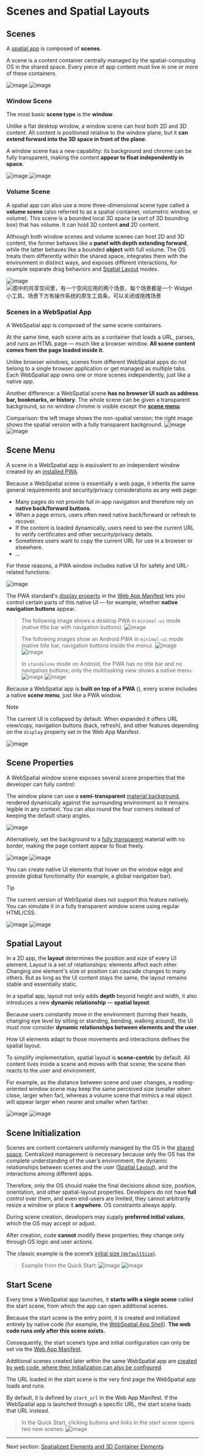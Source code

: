 # Scenes and Spatial Layouts

## Scenes

A [spatial app]() is composed of **scenes**.

A scene is a content container centrally managed by the spatial-computing OS in the shared space. Every piece of app content must live in one or more of these containers.

![image]()
![image]()

### Window Scene

The most basic **scene type** is the **window**.

Unlike a flat desktop window, a window scene can host both 2D and 3D content. All content is positioned relative to the window plane, but it **can extend forward into the 3D space in front of the plane**.

A window scene has a new capability: its background and chrome can be fully transparent, making the content **appear to float independently in space**.

![image]()
![image]()

### Volume Scene

A spatial app can also use a more three-dimensional scene type called a **volume scene** (also referred to as a spatial container, volumetric window, or volume).
This scene is a bounded local 3D space (a sort of 3D bounding box) that has volume. It can hold 3D content **and** 2D content.

Although both window scenes and volume scenes can host 2D and 3D content, the former behaves like a **panel with depth extending forward**, while the latter behaves like a bounded **object** with full volume. The OS treats them differently within the shared space, integrates them with the environment in distinct ways, and exposes different interactions, for example separate drag behaviors and [Spatial Layout]() modes.

![image]()
![图中的共享空间里，有一个空间应用的两个场景，每个场景都是一个 Widget 小工具。场景下方有操作系统的原生工具条，可以关闭或拖拽场景]()

### Scenes in a WebSpatial App

A WebSpatial app is composed of the same scene containers.

At the same time, each scene acts as a container that loads a URL, parses, and runs an HTML page — much like a browser window. **All scene content comes from the page loaded inside it.**

Unlike browser windows, scenes from different WebSpatial apps do not belong to a single browser application or get managed as multiple tabs. Each WebSpatial app owns one or more scenes independently, just like a native app.

Another difference: a WebSpatial scene **has no browser UI such as address bar, bookmarks, or history**. The whole scene can be given a transparent background, so no window chrome is visible except the **[scene menu]()**.

Comparison: the left image shows the non-spatial version; the right image shows the spatial version with a fully transparent background.
![image]()
![image]()

## Scene Menu

A scene in a WebSpatial app is equivalent to an independent window created by an [installed PWA]().

Because a WebSpatial scene is essentially a web page, it inherits the same general requirements and security/privacy considerations as any web page:

- Many pages do not provide full in-app navigation and therefore rely on **native back/forward buttons**.
- When a page errors, users often need native back/forward or refresh to recover.
- If the content is loaded dynamically, users need to see the current URL to verify certificates and other security/privacy details.
- Sometimes users want to copy the current URL for use in a browser or elsewhere.
- …

For these reasons, a PWA window includes native UI for safety and URL-related functions:

![image]()

The PWA standard's [display property]() in the [Web App Manifest]() lets you control certain parts of this native UI — for example, whether **native navigation buttons** appear.

> The following image shows a desktop PWA in `minimal-ui` mode (native title bar with navigation buttons).
> ![image]()
>
> The following images show an Android PWA in `minimal-ui` mode (native title bar, navigation buttons inside the menu).
> ![image]()
> ![image]()
>
> In `standalone` mode on Android, the PWA has no title bar and no navigation buttons; only the multitasking view shows a native menu.
> ![image]()
> ![image]()

Because a WebSpatial app is **built on top of a PWA** (), every scene includes a native **scene menu**, just like a PWA window.

> [!NOTE]
> The current UI is collapsed by default. When expanded it offers URL view/copy, navigation buttons (back, refresh), and other features depending on the `display` property set in the Web App Manifest.

![image]()

## Scene Properties

A WebSpatial window scene exposes several scene properties that the developer can fully control:

The window plane can use a **semi-transparent** [material background](), rendered dynamically against the surrounding environment so it remains legible in any context. You can also round the four corners instead of keeping the default sharp angles.

![image]()

Alternatively, set the background to a [fully transparent]() material with no border, making the page content appear to float freely.

![image]()
![image]()

You can create native UI elements that hover on the window edge and provide global functionality (for example, a global navigation bar).

> [!TIP]
> The current version of WebSpatial does not support this feature natively. You can simulate it in a fully transparent window scene using regular HTML/CSS.

![image]()
![image]()

## Spatial Layout

In a 2D app, the **layout** determines the position and size of every UI element.
Layout is a set of relationships: elements affect each other. Changing one element's size or position can cascade changes to many others.
But as long as the UI content stays the same, the layout remains stable and essentially static.

In a spatial app, layout not only adds **depth** beyond height and width, it also introduces a new **dynamic relationship** — **spatial layout**:

Because users constantly move in the environment (turning their heads, changing eye level by sitting or standing, bending, walking around), the UI must now consider **dynamic relationships between elements and the user**.

How UI elements adapt to those movements and interactions defines the spatial layout.

To simplify implementation, spatial layout is **scene-centric** by default. All content lives inside a scene and moves with that scene; the scene then reacts to the user and environment.

For example, as the distance between scene and user changes, a reading-oriented window scene may keep the same perceived size (smaller when close, larger when far), whereas a volume scene that mimics a real object will appear larger when nearer and smaller when farther.

![image]()
![image]()

## Scene Initialization

Scenes are content containers uniformly managed by the OS in the [shared space](). Centralized management is necessary because only the OS has the complete understanding of the user’s environment, the dynamic relationships between scenes and the user ([Spatial Layout]()), and the interactions among different apps.

Therefore, only the OS should make the final decisions about size, position, orientation, and other spatial-layout properties. Developers do not have **full** control over them, and even end-users are limited; they cannot arbitrarily resize a window or place it **anywhere**. OS constraints always apply.

During scene creation, developers may supply **preferred initial values**, which the OS may accept or adjust.

After creation, code **cannot** modify these properties; they change only through OS logic and user actions.

The classic example is the scene’s [initial size (`defaultSize`)]().

> Example from the Quick Start:
> ![image]()
> ![image]()

## Start Scene

Every time a WebSpatial app launches, it **starts with a single scene** called the start scene, from which the app can open additional scenes.

Because the start scene is the entry point, it is created and initialized entirely by native code (for example, the [WebSpatial App Shell]()). **The web code runs only after this scene exists.**

Consequently, the start scene’s type and initial configuration can only be set via the [Web App Manifest]().

Additional scenes created later within the same WebSpatial app are [created by web code, where their initialization can also be configured]().

The URL loaded in the start scene is the very first page the WebSpatial app loads and runs.

By default, it is defined by `start_url` in the Web App Manifest.
If the WebSpatial app is launched through a specific URL, the start scene loads that URL instead.

> In the Quick Start, clicking buttons and links in the start scene opens two new scenes:
> ![image]()

---

Next section: [Spatialized Elements and 3D Container Elements](spatialized-elements-and-3d-container-elements.md)
